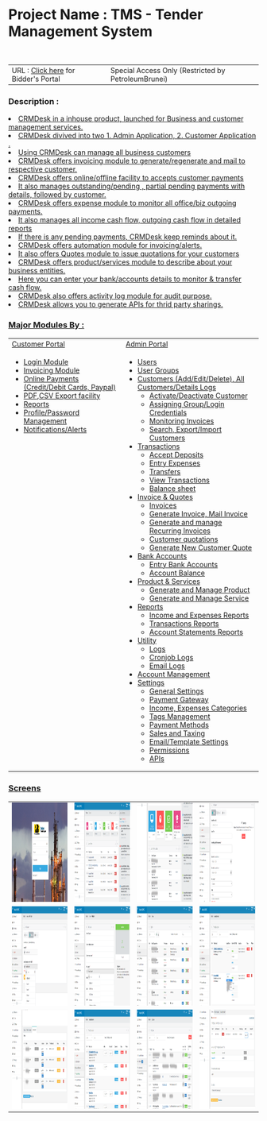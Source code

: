<h1>Project Name : TMS - Tender Management System</h1><br>
<table class="table table-striped">
<tr>
<td>
URL : <a href="http://www.petroleumbrunei.com.bn/etenderuserguide.pdf">Click here</a> for  Bidder's Portal 
</td>

<td>
   Special Access Only (Restricted by PetroleumBrunei)
</td>
</tr>
</table>

<h3>Description :</h3>
<u>
<li>CRMDesk in a inhouse product, launched for Business and customer management services. </li>

<li>CRMDesk divived into two 1. Admin Application, 2. Customer Application  .</li>
<li>Using CRMDesk can manage all business customers</li>
<li>CRMDesk offers invoicing module to generate/regenerate and mail to respective customer. </li>
<li>CRMDesk offers online/offline facility to accepts customer payments </li>
<li>It also manages outstanding/pending , partial pending payments with details, followed by customer.</li>
<li>CRMDesk offers expense module to monitor all office/biz outgoing payments.</li>
<li>It also manages all income cash flow, outgoing cash flow in detailed reports</li>
<li>If there is any pending payments, CRMDesk keep reminds about it.</li>
<li>CRMDesk offers automation module for invoicing/alerts.</li>
<li>It also offers Quotes module to issue quotations for your customers</li>
<li>CRMDesk offers product/services module to describe about your business entities. </li>
<li>Here you can enter your bank/accounts details to monitor & transfer cash flow.</li>
<li>CRMDesk also offers activity log module for audit purpose.</li>

<li>
 CRMDesk allows you to generate APIs for thrid party sharings.
</li>
</ul>

<h3>Major Modules By : </h3>
<table class="table table-striped" width="100%">
<tr>
 <td>Customer Portal</td>
 <td>Admin Portal</td>
</tr>

<tr>
<td style="vertical-align:top">
 
<ul>
 <li>Login Module</li>
 <li>Invoicing Module</li>
 <li>Online Payments (Credit/Debit Cards, Paypal)</li>
 <li>PDF,CSV Export facility</li>
 <li>Reports</li>
 <li>Profile/Password Management</li>
 <li>Notifications/Alerts</li>
</ul>
</td>
 
<td>
<ul>
 <li>Users</li>
 <li>User Groups</li>
 <li>
   Customers (Add/Edit/Delete), All Customers/Details Logs 
    <ul>
	 <li>Activate/Deactivate Customer</li>
	 <li>Assigning Group/Login Credentials</li>
	 <li>Monitoring Invoices</li>
	 <li>Search, Export/Import Customers</li>
	</ul>   
 </li>
 
 <li>
   Transactions
    <ul>
	 <li>Accept Deposits</li>
	 <li>Entry Expenses</li>
	 <li>Transfers</li>
	 <li>View Transactions</li>
	 <li>Balance sheet</li>
	</ul>   
 </li>
 
 <li>
   Invoice & Quotes
   <ul>
   <li>Invoices</li>
   <li>Generate Invoice, Mail Invoice</li>
   <li>Generate and manage Recurring Invoices</li>
   <li>Customer quotations </li>
   <li>Generate New Customer Quote</li>
   </ul>
 </li>
 <li>
   Bank Accounts
   <ul>
   <li>Entry Bank Accounts</li>
   <li>Account Balance</li>
   </ul>
 </li>
 <li>
   Product & Services
   <ul>
   <li>Generate and Manage Product</li>
   <li>Generate and Manage Service</li>
   </ul>
 </li>
 
 <li>
    Reports
   <ul>
   <li>Income and Expenses Reports</li>
   <li>Transactions Reports</li>
   <li>Account Statements Reports</li>
   </ul>
 </li>
 
 
 <li>
   Utility
   <ul>
   <li>Logs </li>
   <li>Cronjob Logs</li>
   <li>Email Logs</li>
   </ul>
 </li>
  
 <li>Account Management</li>
  
 <li>
   Settings
   <ul>
   <li>General Settings</li>
   <li>Payment Gateway</li>
   <li>Income, Expenses Categories</li>
   <li>Tags Management</li>
   <li>Payment Methods</li>
   <li>Sales and Taxing</li>
   <li>Email/Template Settings</li>
   <li>Permissions</li>
   <li>APIs</li>

   </ul>
 </li>
 
</ul>
</td>
</tr>
</table>
 
<h3>Screens</h3>
 <table>
 <tr>
 <td>
 <img src="images/login.png" alt="login" width="200" height="200"/>
 </td>
 <td>
 <img src="images/dashboard-1.png" alt="dashboard-1" width="200" height="200"/>
 </td>
  <td>
 <img src="images/dashboard-2.png" alt="dashboard-2" width="200" height="200"/>
 </td>
 <td>
 <img src="images/add_tender.png" alt="add tender" width="200" height="200"/>
 </td>
 </tr>

  <tr>
 <td>
 <img src="images/add_tender-2.png" alt="add tender" width="200" height="200"/>
 </td>
 <td>
 <img src="images/add_bidder.png" alt="add bidder" width="200" height="200"/>
 </td>
  <td>
 <img src="images/bidders.png" alt="bidders" width="200" height="200"/>
 </td>
 <td>
 <img src="images/tender_dashboard.png" alt="tender dashboard" width="200" height="200"/>
 </td>
 </tr>
 
  <tr>
 <td>
 <img src="images/tender_details.png" alt="tender details" width="200" height="200"/>
 </td>
 <td>
 <img src="images/tender_submission.png" alt="tender submission" width="200" height="200"/>
 </td>
  <td>
 <img src="images/tender_queries.png" alt="tender queries" width="200" height="200"/>
 </td>
 <td>
 <img src="images/submission_details.png" alt="submission details" width="200" height="200"/>
 </td>
 </tr>
 
 </table>

